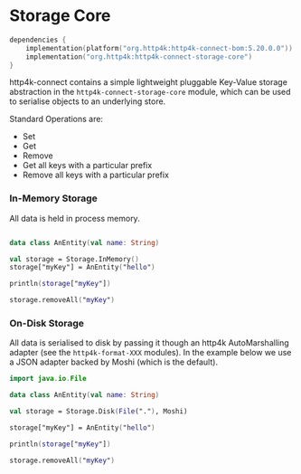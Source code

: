 # Storage Core

```kotlin
dependencies {
    implementation(platform("org.http4k:http4k-connect-bom:5.20.0.0"))
    implementation("org.http4k:http4k-connect-storage-core")
}
```

http4k-connect contains a simple lightweight pluggable Key-Value storage abstraction in the `http4k-connect-storage-core` module, which can be used to serialise objects to an underlying store.

Standard Operations are:

- Set
- Get
- Remove
- Get all keys with a particular prefix
- Remove all keys with a particular prefix

### In-Memory Storage

All data is held in process memory.

```kotlin

data class AnEntity(val name: String)

val storage = Storage.InMemory()
storage["myKey"] = AnEntity("hello")

println(storage["myKey"])

storage.removeAll("myKey")
```


### On-Disk Storage

All data is serialised to disk by passing it though an http4k AutoMarshalling adapter (see the `http4k-format-XXX` modules). In the example below we use a JSON adapter backed by Moshi (which is the default).

```kotlin
import java.io.File

data class AnEntity(val name: String)

val storage = Storage.Disk(File("."), Moshi)

storage["myKey"] = AnEntity("hello")

println(storage["myKey"])

storage.removeAll("myKey")
```

